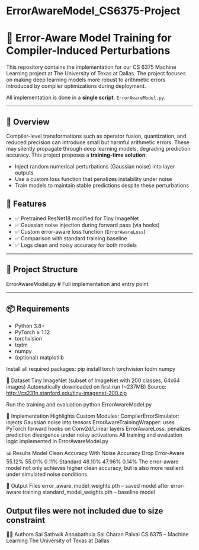 # ErrorAwareModel_CS6375-Project
# 🧠 Error-Aware Model Training for Compiler-Induced Perturbations

This repository contains the implementation for our CS 6375 Machine Learning project at The University of Texas at Dallas. The project focuses on making deep learning models more robust to arithmetic errors introduced by compiler optimizations during deployment.

All implementation is done in a **single script**: `ErrorAwareModel.py`.

---

## 📌 Overview

Compiler-level transformations such as operator fusion, quantization, and reduced precision can introduce small but harmful arithmetic errors. These may silently propagate through deep learning models, degrading prediction accuracy.
This project proposes a **training-time solution**:
- Inject random numerical perturbations (Gaussian noise) into layer outputs
- Use a custom loss function that penalizes instability under noise
- Train models to maintain stable predictions despite these perturbations

## 🚀 Features

- ✅ Pretrained ResNet18 modified for Tiny ImageNet
- ✅ Gaussian noise injection during forward pass (via hooks)
- ✅ Custom error-aware loss function (`ErrorAwareLoss`)
- ✅ Comparison with standard training baseline
- ✅ Logs clean and noisy accuracy for both models

---

## 📁 Project Structure

ErrorAwareModel.py # Full implementation and entry point

---

## 📦 Requirements

- Python 3.8+
- PyTorch ≥ 1.12
- torchvision
- tqdm
- numpy
- (optional) matplotlib

Install all required packages:
pip install torch torchvision tqdm numpy

🧪 Dataset
Tiny ImageNet (subset of ImageNet with 200 classes, 64x64 images)
Automatically downloaded on first run (~237MB)
Source: http://cs231n.stanford.edu/tiny-imagenet-200.zip

Run the training and evaluation
python ErrorAwareModel.py

🔬 Implementation Highlights
Custom Modules:
CompilerErrorSimulator: injects Gaussian noise into tensors
ErrorAwareTrainingWrapper: uses PyTorch forward hooks on Conv2d/Linear layers
ErrorAwareLoss: penalizes prediction divergence under noisy activations
All training and evaluation logic implemented in ErrorAwareModel.py

📊 Results
Model	Clean Accuracy	With Noise	Accuracy Drop
Error-Aware	55.12%	55.01%	0.11%
Standard	48.10%	47.96%	0.14%
The error-aware model not only achieves higher clean accuracy, but is also more resilient under simulated noise conditions.

📂 Output Files
error_aware_model_weights.pth – saved model after error-aware training
standard_model_weights.pth – baseline model
## Output files were not included due to size constraint

👨‍💻 Authors
Sai Sathwik Annabathula
Sai Charan Palvai
CS 6375 – Machine Learning
The University of Texas at Dallas
